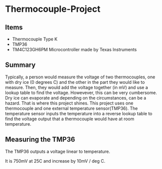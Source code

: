 # Thermocouple-Project

## Items
* Thermocouple Type K 
* TMP36
* TM4C123GH6PM Microcontroller made by Texas Instruments

## Summary
Typically, a person would measure the voltage of two thermocouples, one with dry ice (0 degrees C) and the other in the part they would like to measure. Then, they would add the voltage together (in mV) and use a lookup table to find the voltage. Howevever, this can be very cumbersome. Dry ice can evaporate and depending on the circumstances, can be a hazard. That is where this project shines. This project uses one thermocouple and one external temperature sensor(TMP36). The temperature sensor inputs the temperature into a reverse lookup table to find the voltage output that a thermocouple would have at room temperature. 

## Measuring the TMP36
The TMP36 outputs a voltage linear to temperature. 

It is 750mV at 25C and increase by 10mV / deg C.

